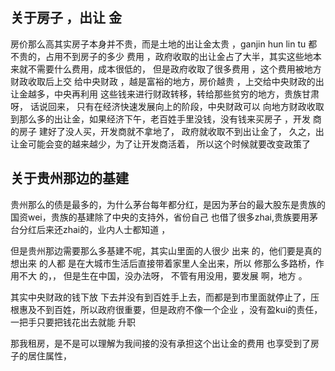 

## 关于房子 ，出让 金

房价那么高其实房子本身并不贵，而是土地的出让金太贵 ，ganjin  hun lin tu 都不贵的，占用不到房子的多少 费用 ，政府收取的出让金占了大半，其实这些地本来就不需要什么费用，成本很低的， 但是政府收取了很多费用 ，这个费用被地方财政收取后上交 给中央财政 ，越是富裕的地方，房价越贵 ，上交给中央财政的出让金越多，中央再利用 这些钱来进行财政转移，转给那些贫穷的地方，贵族甘肃呀， 话说回来，  只有在经济快速发展向上的阶段，中央财政可以 向地方财政收取到那么多的出让金，如果经济下午，老百姓手里没钱，没有钱来买房子 ，开发 商的房子 建好了没人买，开发商就不拿地了， 政府就收取不到出让金了， 久之，出让金可能会变的越来越少，为了让开发商活着， 所以这个时候就要改变政策了







## 关于贵州那边的基建 

贵州那么的债是最多的，为什么茅台每年都分红，是因为茅台的最大股东是贵族的国资wei，贵族的基建除了中央的支持外，省份自己 也借了很多zhai,贵族要用茅台分红后来还zhai的，业内人士都知道 ，

但是贵州那边需要那么多基建不呢，其实山里面的人很少 出来 的，他们要是真的想出来 的人都 是在大城市生活后直接带着家里人全出来，所以 修那么多路桥，作用不大 的，， 但是生在中国，没办法呀， 不管有用没用，要发展 啊，地方 。

其实中央财政的钱下放 下去并没有到百姓手上去，而都是到市里面就停止了，压根惠及不到百姓，所以政府很重要，但是政府不像一个企业 ，没有盈kui的责任，一把手只要把钱花出去就能  升职 











那我租房，是不是可以理解为我间接的没有承担这个出让金的费用 也享受到了房子的居住属性，